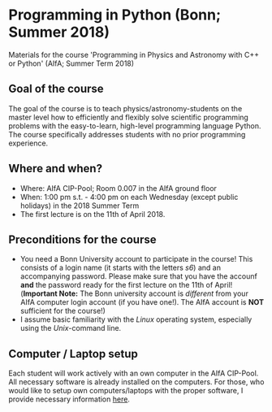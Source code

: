 # Programming in Python (Bonn; Summer 2018)
Materials for the course 'Programming in Physics and Astronomy with C++ or Python' (AIfA; Summer Term 2018)

## Goal of the course
The goal of the course is to teach physics/astronomy-students on the
master level how to efficiently and flexibly solve scientific
programming problems with the easy-to-learn, high-level programming
language Python. The course specifically addresses students with no
prior programming experience.

## Where and when?
 - Where: AIfA CIP-Pool; Room 0.007 in the AIfA ground floor
 - When: 1:00 pm s.t. - 4:00 pm on each Wednesday (except public holidays) in the 2018 Summer Term
 - The first lecture is on the 11th of April 2018.

## Preconditions for the course
 - You need a Bonn University account to participate in the course! This consists of a login name (it starts with the letters *s6*) and an accompanying password. Please make sure that you have the accounf **and** the password ready for the first lecture on the 11th of April! (**Important Note:** The Bonn university account is *different* from your AIfA computer login account (if you have one!). The AIfA account is **NOT** sufficient for the course!)
- I assume basic familiarity with the *Linux* operating system, especially using the *Unix*-command line.

## Computer / Laptop setup
Each student will work actively with an own computer in the AIfA CIP-Pool. All necessary software is already installed on the computers. For those, who would like to setup own computers/laptops with the proper software, I provide necessary information [here](https://github.com/terben/Programming_in_Python_Bonn_Summer_2018/tree/master/computer_setup).
